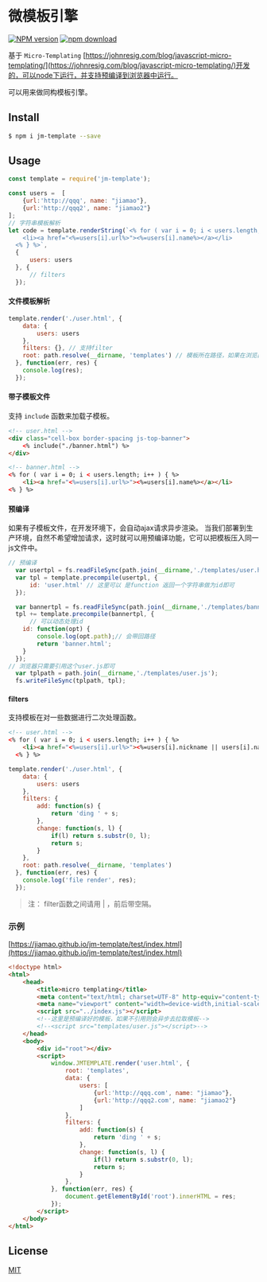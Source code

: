 
# 微模板引擎

[![NPM version][npm-image]][npm-url]
[![npm download][download-image]][download-url]


基于 `Micro-Templating` [https://johnresig.com/blog/javascript-micro-templating/](https://johnresig.com/blog/javascript-micro-templating/)开发的，可以node下运行，并支持预编译到浏览器中运行。

可以用来做同构模板引擎。

## Install

```bash
$ npm i jm-template --save
```

## Usage

```js
const template = require('jm-template');

const users =  [
    {url:'http://qqq', name: "jiamao"},
    {url:'http://qqq2', name: "jiamao2"}
];
// 字符串模板解析
let code = template.renderString(`<% for ( var i = 0; i < users.length; i++ ) { %>
    <li><a href="<%=users[i].url%>"><%=users[i].name%></a></li>
  <% } %>`, 
  {
      users: users
  }, {
      // filters  
  });

```

#### 文件模板解析
```js
template.render('./user.html', {
    data: {
        users: users
    },
    filters: {}, // 支持filter
    root: path.resolve(__dirname, 'templates') // 模板所在路径，如果在浏览器中。这里可以是url
  }, function(err, res) {
    console.log(res);
  });
```

#### 带子模板文件
支持 `include` 函数来加载子模板。
``` html
<!-- user.html -->
<div class="cell-box border-spacing js-top-banner">
    <% include("./banner.html") %>
</div>
```
``` html
<!-- banner.html -->
<% for ( var i = 0; i < users.length; i++ ) { %>
    <li><a href="<%=users[i].url%>"><%=users[i].name%></a></li>
<% } %>
```

#### 预编译
如果有子模板文件，在开发环境下，会自动ajax请求异步渲染。 当我们部署到生产环境，自然不希望增加请求，这时就可以用预编译功能，它可以把模板压入同一js文件中。


```js
// 预编译
  var usertpl = fs.readFileSync(path.join(__dirname,'./templates/user.html'), 'utf8');
  var tpl = template.precompile(usertpl, {
      id: 'user.html' // 这里可以 是function 返回一个字符串做为id即可
  });    

  var bannertpl = fs.readFileSync(path.join(__dirname,'./templates/banner.html'), 'utf8');
  tpl += template.precompile(bannertpl, {
      // 可以动态处理id
    id: function(opt) {
        console.log(opt.path);// 会带回路径
        return 'banner.html';
    }
  });
// 浏览器只需要引用这个user.js即可
  var tplpath = path.join(__dirname,'./templates/user.js');
  fs.writeFileSync(tplpath, tpl);
```

#### filters
支持模板在对一些数据进行二次处理函数。
```html
<!-- user.html -->
<% for ( var i = 0; i < users.length; i++ ) { %>
    <li><a href="<%=users[i].url%>"><%=users[i].nickname || users[i].name | add | change(8)%></a></li>
  <% } %>
```
```js
template.render('./user.html', {
    data: {
        users: users
    },
    filters: {
        add: function(s) {
            return 'ding ' + s;
        },
        change: function(s, l) {
            if(l) return s.substr(0, l);
            return s;
        }
    },
    root: path.resolve(__dirname, 'templates')
  }, function(err, res) {
    console.log('file render', res);
  });
```
> 注： filter函数之间请用 | ，前后带空隔。

### 示例

[https://jiamao.github.io/jm-template/test/index.html](https://jiamao.github.io/jm-template/test/index.html)

```html
<!doctype html>
<html>
	<head>
		<title>micro templating</title>
		<meta content="text/html; charset=UTF-8" http-equiv="content-type" />
		<meta name="viewport" content="width=device-width,initial-scale=1">
        <script src="../index.js"></script>
        <!--这里是预编译好的模板，如果不引用则会异步去拉取模板-->
        <!--<script src="templates/user.js"></script>-->
	</head>
	<body>
		<div id="root"></div>
        <script>
            window.JMTEMPLATE.render('user.html', {
                root: 'templates',
                data: {
                    users: [
                        {url:'http://qqq.com', name: "jiamao"},
                        {url:'http://qqq2.com', name: "jiamao2"}
                    ]
                },
                filters: {
                    add: function(s) {
                        return 'ding ' + s;
                    },
                    change: function(s, l) {
                        if(l) return s.substr(0, l);
                        return s;
                    }
                },
            }, function(err, res) {
                document.getElementById('root').innerHTML = res;
            });
        </script>
	</body>
</html>

```

## License

[MIT](LICENSE)

[npm-image]: https://img.shields.io/npm/v/jm-template.svg?style=flat-square
[npm-url]: https://npmjs.org/package/jm-template
[download-image]: https://img.shields.io/npm/dm/jm-template.svg?style=flat-square
[download-url]: https://npmjs.org/package/jm-template
